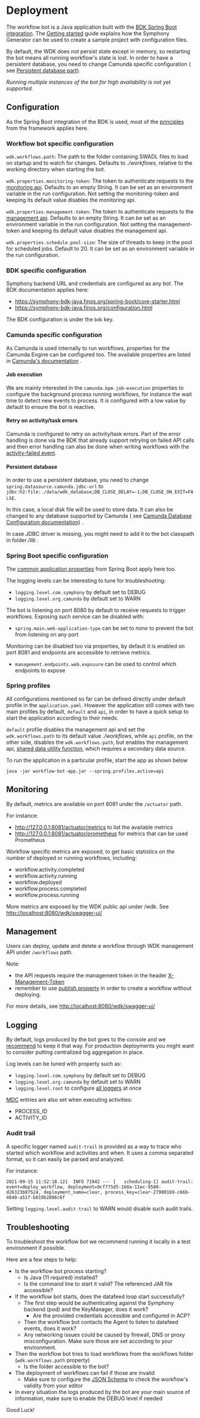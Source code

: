 # Deployment

The workflow bot is a Java application built with
the [BDK Spring Boot integration](https://symphony-bdk-java.finos.org/spring-boot/core-starter.html).
The [Getting started](./getting-started.md) guide explains how the Symphony Generator can be used to create a sample
project with configuration files.

By default, the WDK does not persist state except in memory, so restarting the bot means all running
workflow's state is lost. In order to have a persistent database, you need to change Camunda specific configuration (
see [Persistent database part](./deployment.md#camunda-specific-configuration)).

_Running multiple instances of the bot for high availability is not yet supported._

## Configuration

As the Spring Boot integration of the BDK is used, most of
the [principles](https://docs.spring.io/spring-boot/docs/current/reference/html/features.html#features.external-config)
from the framework applies here.

### Workflow bot specific configuration

`wdk.workflows.path`: The path to the folder containing SWADL files to load on startup and to watch for changes.
Defaults
to _./workflows_, relative to the working directory when starting the bot.

`wdk.properties.monitoring-token`: The token to authenticate requests to the [monitoring api](#monitoring). Defaults to
an empty
String. It can be set as an environment variable in the run configuration. Not setting the monitoring-token and keeping
its default value disables the monitoring api.

`wdk.properties.management-token`: The token to authenticate requests to the [management api](#management). Defaults to
an empty
String. It can be set as an environment variable in the run configuration. Not setting the management-token and keeping
its default value disables the management api.

`wdk.properties.schedule.pool-size`: The size of threads to keep in the pool for scheduled jobs. Default to 20. It can
be set
as an environment variable in the run configuration.

### BDK specific configuration

Symphony backend URL and credentials are configured as any bot. The BDK documentation applies here:

- https://symphony-bdk-java.finos.org/spring-boot/core-starter.html
- https://symphony-bdk-java.finos.org/configuration.html

The BDK configuration is under the `bdk` key.

### Camunda specific configuration

As Camunda is used internally to run workflows, properties for the Camunda Engine can be configured too. The available
properties are listed
in [Camunda's documentation](https://docs.camunda.org/manual/latest/user-guide/spring-boot-integration/configuration/#camunda-engine-properties)
.

#### Job execution

We are mainly interested in the `camunda.bpm.job-execution` properties to configure the background process running
workflows, for instance the wait time to detect new events to process. It is configured with a low value by default to
ensure the bot is reactive.

#### Retry on activity/task errors

Camunda is configured to retry on activity/task errors. Part of the error handling is done via the BDK that already
support retrying on failed API calls and then error handling can also be done when writing workflows with
the [activity-failed event](./reference.md#activity-failed).

#### Persistent database

In order to use a persistent database, you need to change `spring.datasource.camunda.jdbc-url`
to `jdbc:h2:file:./data/wdk_database;DB_CLOSE_DELAY=-1;DB_CLOSE_ON_EXIT=FALSE`.

In this case, a local disk file will be used to store data. It can also be changed to any database supported by
Camunda (
see [Camunda Database Configuration documentation](https://docs.camunda.org/manual/7.15/user-guide/process-engine/database/database-configuration/))
.

In case JDBC driver is missing, you might need to add it to the bot classpath in folder _/lib_ .

### Spring Boot specific configuration

The [common application properties](https://docs.spring.io/spring-boot/docs/current/reference/html/application-properties.html)
from Spring Boot apply here too.

The logging levels can be interesting to tune for troubleshooting:

- `logging.level.com.symphony` by default set to DEBUG
- `logging.level.org.camunda` by default set to WARN

The bot is listening on port 8080 by default to receive requests to trigger workflows. Exposing such service can be
disabled with:

- `spring.main.web-application-type` can be set to _none_ to prevent the bot from listening on any port

Monitoring can be disabled too via properties, by default it is enabled on port 8081 and endpoints are accessible to
retrieve metrics.

- `management.endpoints.web.exposure` can be used to control which endpoints to expose

### Spring profiles

All configurations mentioned so far can be defined directly under default profile in the `application.yaml`. However the
application
still comes with two main profiles by default, `default` and `api`, in order to have a quick setup to start the
application according to
their needs.

`default` profile disables the management api and set the `wdk.workflows.path` to its default value _./workflows_, while
`api` profile, on the other side, disables the `wdk.workflows.path`, but enables the management
api, [shared data utility function](./reference.md#utility-functions), which requires a secondary data source.

To run the application in a particular profile, start the app as shown below

```shell
java -jar workflow-bot-app.jar --spring.profiles.active=api
```

## Monitoring

By default, metrics are available on port 8081 under the `/actuator` path.

For instance:

- http://127.0.0.1:8081/actuator/metrics to list the available metrics
- http://127.0.0.1:8081/actuator/prometheus for metrics that can be used Prometheus

Workflow specific metrics are exposed, to get basic statistics on the number of deployed or running workflows,
including:

- workflow.activity.completed
- workflow.activity.running
- workflow.deployed
- workflow.process.completed
- workflow.process.running

More metrics are exposed by the WDK public api under /wdk.
See [http://localhost:8080/wdk/swagger-ui/](http://localhost:8080/wdk/swagger-ui/#)

## Management

Users can deploy, update and delete a workflow through WDK management API under `/workflows` path.

Note:

- the API requests require the management token in the header [X-Management-Token](#workflow-bot-specific-configuration)
- remember to use [publish property](./reference.md#properties) in order to create a workflow without deploying.

For more details, see [http://localhost:8080/wdk/swagger-ui/](http://localhost:8080/wdk/swagger-ui/#)

## Logging

By default, logs produced by the bot goes to the console and we [recommend](https://12factor.net/logs) to keep it that
way. For production deployments you might want to consider putting centralized log aggregation in place.

Log levels can be tuned with property such as:

- `logging.level.com.symphony` by default set to DEBUG
- `logging.level.org.camunda` by default set to WARN
- `logging.level.root` to
  configure [all loggers](https://docs.spring.io/spring-boot/docs/current/reference/htmlsingle/#features.logging.log-levels)
  at once

[MDC](http://logback.qos.ch/manual/mdc.html) entries are also set when executing activities:

- PROCESS_ID
- ACTIVITY_ID

### Audit trail

A specific logger named `audit-trail` is provided as a way to trace who started which workflow and activities and when.
It uses a comma separated format, so it can easily be parsed and analyzed.

For instance:

```
2021-09-15 11:52:18.121  INFO 71942 --- [   scheduling-1] audit-trail: event=deploy_workflow, deployment=9cf775d5-160a-11ec-9580-d26323b87524, deployment_name=clear, process_key=clear-27900169-c66b-4640-a51f-b819b2806c6f
```

Setting `logging.level.audit-trail` to WARN would disable such audit trails.

## Troubleshooting

To troubleshoot the workflow bot we recommend running it locally in a test environment if possible.

Here are a few steps to help:

- Is the workflow bot process starting?
  - Is Java (11 required) installed?
  - Is the command line to start it valid? The referenced JAR file accessible?
- If the workflow bot starts, does the datafeed loop start successfully?
  - The first step would be authenticating against the Symphony backend (pod) and the KeyManager, does it work?
    - Are the provided credentials accessible and configured in ACP?
  - Then the workflow bot contacts the Agent to listen to datafeed events, does it work?
  - Any networking issues could be caused by firewall, DNS or proxy misconfiguration. Make sure those are set according
    to your environment.
- Then the workflow bot tries to load workflows from the workflows folder (`wdk.workflows.path` property)
  - Is the folder accessible to the bot?
- The deployment of workflows can fail if those are invalid
  - Make sure to configure the [JSON Schema](./concepts.md#swadl) to check the workflow's validity from your editor
- In every situation the logs produced by the bot are your main source of information, make sure to enable the DEBUG
  level if needed

Good Luck!
